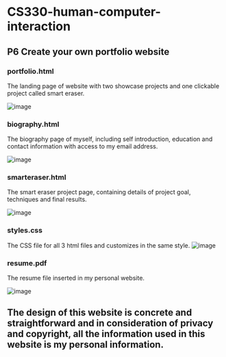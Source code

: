 # CS330-human-computer-interaction
## P6 Create your own portfolio website
### portfolio.html
The landing page of website with two showcase projects and one clickable project called smart eraser.

![image](https://github.com/lyymm/lyy-HCI.github.io/blob/main/portfolio.png)

### biography.html
The biography page of myself, including self introduction, education and contact information with access to my email address.

![image](https://github.com/lyymm/lyy-HCI.github.io/blob/main/biography.png)

### smarteraser.html
The smart eraser project page, containing details of project goal, techniques and final results.

![image](https://github.com/lyymm/lyy-HCI.github.io/blob/main/smarteraser.png)

### styles.css
The CSS file for all 3 html files and customizes in the same style.
![image](https://github.com/lyymm/lyy-HCI.github.io/blob/main/css.png)
### resume.pdf
The resume file inserted in my personal website.

![image](https://github.com/lyymm/lyy-HCI.github.io/blob/main/resume.png)

## The design of this website is concrete and straightforward and in consideration of privacy and copyright, all the information used in this website is my personal information.
